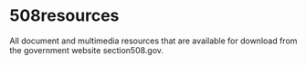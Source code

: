 # 508resources
All document and multimedia resources that are available for download from the government website section508.gov.

